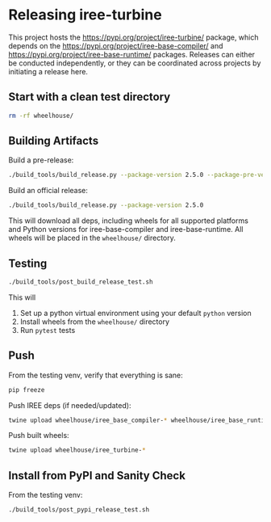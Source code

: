 # Releasing iree-turbine

This project hosts the https://pypi.org/project/iree-turbine/ package, which
depends on the https://pypi.org/project/iree-base-compiler/ and
https://pypi.org/project/iree-base-runtime/ packages. Releases can either be
conducted independently, or they can be coordinated across projects by
initiating a release here.

## Start with a clean test directory

```bash
rm -rf wheelhouse/
```

## Building Artifacts

Build a pre-release:

```bash
./build_tools/build_release.py --package-version 2.5.0 --package-pre-version=rcYYYYMMDD
```

Build an official release:

```bash
./build_tools/build_release.py --package-version 2.5.0
```

This will download all deps, including wheels for all supported platforms and
Python versions for iree-base-compiler and iree-base-runtime. All wheels will
be placed in the `wheelhouse/` directory.

## Testing

```bash
./build_tools/post_build_release_test.sh
```

This will

1. Set up a python virtual environment using your default `python` version
2. Install wheels from the `wheelhouse/` directory
3. Run `pytest` tests

## Push

From the testing venv, verify that everything is sane:

```bash
pip freeze
```

Push IREE deps (if needed/updated):

```bash
twine upload wheelhouse/iree_base_compiler-* wheelhouse/iree_base_runtime-*
```

Push built wheels:

```bash
twine upload wheelhouse/iree_turbine-*
```

## Install from PyPI and Sanity Check

From the testing venv:

```bash
./build_tools/post_pypi_release_test.sh
```
